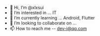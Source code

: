 - 👋 Hi, I’m @xlxsui
- 👀 I’m interested in ... IT
- 🌱 I’m currently learning ... Android, Flutter
- 💞️ I’m looking to collaborate on ...
- 📫 How to reach me -- dev-i@qq.com
